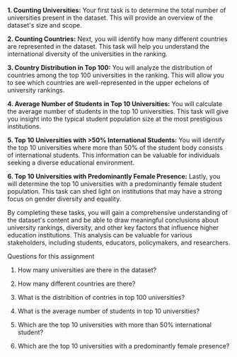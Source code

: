 **1. Counting Universities:** Your first task is to determine the total number of universities present in the dataset. This will provide an overview of the dataset's size and scope.        

**2. Counting Countries:** Next, you will identify how many different countries are represented in the dataset. This task will help you understand the international diversity of the universities in the ranking.        

**3. Country Distribution in Top 100:** You will analyze the distribution of countries among the top 100 universities in the ranking. This will allow you to see which countries are well-represented in the upper echelons of university rankings.        

**4. Average Number of Students in Top 10 Universities:** You will calculate the average number of students in the top 10 universities. This task will give you insight into the typical student population size at the most prestigious institutions.        

**5. Top 10 Universities with >50% International Students:** You will identify the top 10 universities where more than 50% of the student body consists of international students. This information can be valuable for individuals seeking a diverse educational environment.        

**6. Top 10 Universities with Predominantly Female Presence:** Lastly, you will determine the top 10 universities with a predominantly female student population. This task can shed light on institutions that may have a strong focus on gender diversity and equality.        

By completing these tasks, you will gain a comprehensive understanding of the dataset's content and be able to draw meaningful conclusions about university rankings, diversity, and other key factors that influence higher education institutions. This analysis can be valuable for various stakeholders, including students, educators, policymakers, and researchers.

Questions for this assignment
1. How many universities are there in the dataset?

2. How many different countries are there?

3. What is the distribition of contries in top 100 universities?

4. What is the average number of students in top 10 universities?

5. Which are the top 10 universities with more than 50% international student?

6. Which are the top 10 universities with a predominantly female presence?
